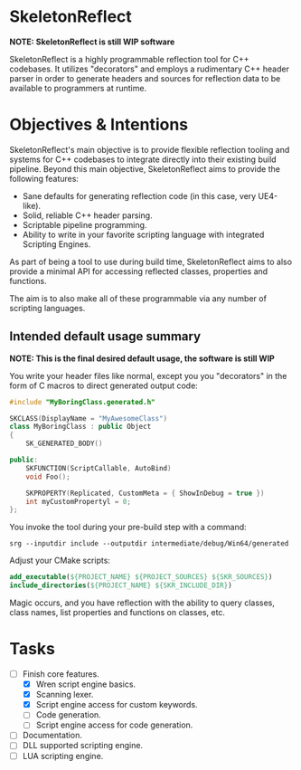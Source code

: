 # SkeletonReflect
**NOTE: SkeletonReflect is still WIP software**

SkeletonReflect is a highly programmable reflection tool for C++ codebases. It utilizes "decorators" and employs a rudimentary C++ header parser in order to generate headers and sources for reflection data to be available to programmers at runtime.

# Objectives & Intentions
SkeletonReflect's main objective is to provide flexible reflection tooling and systems for C++ codebases to integrate directly into their existing build pipeline. Beyond this main objective, SkeletonReflect aims to provide the following features:
- Sane defaults for generating reflection code (in this case, very UE4-like).
- Solid, reliable C++ header parsing.
- Scriptable pipeline programming.
- Ability to write in your favorite scripting language with integrated Scripting Engines.

As part of being a tool to use during build time, SkeletonReflect aims to also provide a minimal API for accessing reflected classes, properties and functions.

The aim is to also make all of these programmable via any number of scripting languages.

## Intended default usage summary
**NOTE: This is the final desired default usage, the software is still WIP**

You write your header files like normal, except you you "decorators" in the form of C macros to direct generated output code:
```cpp
#include "MyBoringClass.generated.h"

SKCLASS(DisplayName = "MyAwesomeClass")
class MyBoringClass : public Object
{
    SK_GENERATED_BODY()

public:
    SKFUNCTION(ScriptCallable, AutoBind)
    void Foo();

    SKPROPERTY(Replicated, CustomMeta = { ShowInDebug = true })
    int myCustomPropertyl = 0;
};
```

You invoke the tool during your pre-build step with a command:
```shell
srg --inputdir include --outputdir intermediate/debug/Win64/generated
```

Adjust your CMake scripts:
```cmake
add_executable(${PROJECT_NAME} ${PROJECT_SOURCES} ${SKR_SOURCES})
include_directories(${PROJECT_NAME} ${SKR_INCLUDE_DIR})
```

Magic occurs, and you have reflection with the ability to query classes, class names, list properties and functions on classes, etc.

# Tasks
- [ ] Finish core features.
    - [x] Wren script engine basics.
    - [x] Scanning lexer.
    - [x] Script engine access for custom keywords.
    - [ ] Code generation.
    - [ ] Script engine access for code generation.
- [ ] Documentation.
- [ ] DLL supported scripting engine.
- [ ] LUA scripting engine.
